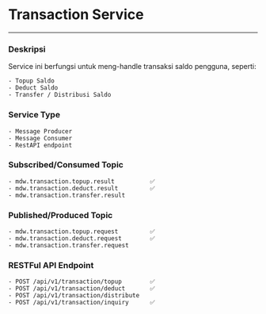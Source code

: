 # Transaction Service
---
### Deskripsi
Service ini berfungsi untuk meng-handle transaksi saldo pengguna, seperti:

    - Topup Saldo
    - Deduct Saldo
    - Transfer / Distribusi Saldo
    
### Service Type
    - Message Producer
    - Message Consumer
    - RestAPI endpoint

### Subscribed/Consumed Topic
    - mdw.transaction.topup.result          ✅
    - mdw.transaction.deduct.result         ✅
    - mdw.transaction.transfer.result

### Published/Produced Topic
    - mdw.transaction.topup.request         ✅
    - mdw.transaction.deduct.request        ✅
    - mdw.transaction.transfer.request
    

### RESTFul API Endpoint
    - POST /api/v1/transaction/topup        ✅
    - POST /api/v1/transaction/deduct       ✅
    - POST /api/v1/transaction/distribute
    - POST /api/v1/transaction/inquiry      ✅